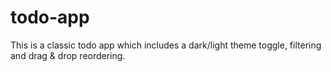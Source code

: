 # todo-app
This is a classic todo app which  includes a dark/light theme toggle, filtering and drag &amp; drop reordering.
